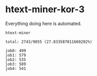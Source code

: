 # htext-miner-kor-3

Everything doing here is automated.

```
htext-miner

total: 2743/9855 (27.833587011669202%)

job0: 499
job1: 579
job2: 535
job3: 589
job4: 541
```